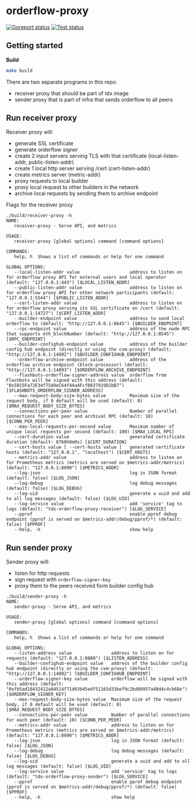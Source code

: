 # orderflow-proxy

[![Goreport status](https://goreportcard.com/badge/github.com/flashbots/tdx-orderflow-proxy)](https://goreportcard.com/report/github.com/flashbots/go-template)
[![Test status](https://github.com/flashbots/tdx-orderflow-proxy/actions/workflows/checks.yml/badge.svg?branch=main)](https://github.com/flashbots/go-template/actions?query=workflow%3A%22Checks%22)

## Getting started

**Build**

```bash
make build
```

There are two separate programs in this repo:
* receiver proxy that should be part of tdx image
* sender proxy that is part of infra that sends orderflow to all peers

## Run receiver proxy

Receiver proxy will:

* generate SSL certificate
* generate orderflow signer
* create 2 input servers serving TLS with that certificate (local-listen-addr, public-listen-addr)
* create 1 local http server serving /cert  (cert-listen-addr)
* create metrics server (metric-addr)
* proxy requests to local builder
* proxy local request to other builders in the network
* archive local requests by sending them to archive endpoint

Flags for the receiver proxy

```
./build/receiver-proxy -h
NAME:
   receiver-proxy - Serve API, and metrics

USAGE:
   receiver-proxy [global options] command [command options]

COMMANDS:
   help, h  Shows a list of commands or help for one command

GLOBAL OPTIONS:
   --local-listen-addr value                   address to listen on for orderflow proxy API for external users and local operator (default: "127.0.0.1:443") [$LOCAL_LISTEN_ADDR]
   --public-listen-addr value                  address to listen on for orderflow proxy API for other network participants (default: "127.0.0.1:5544") [$PUBLIC_LISTEN_ADDR]
   --cert-listen-addr value                    address to listen on for orderflow proxy serving its SSL certificate on /cert (default: "127.0.0.1:14727") [$CERT_LISTEN_ADDR]
   --builder-endpoint value                    address to send local orderflow to (default: "http://127.0.0.1:8645") [$BUILDER_ENDPOINT]
   --rpc-endpoint value                        address of the node RPC that supports eth_blockNumber (default: "http://127.0.0.1:8545") [$RPC_ENDPOINT]
   --builder-confighub-endpoint value          address of the builder config hub endpoint (directly or using the cvm-proxy) (default: "http://127.0.0.1:14892") [$BUILDER_CONFIGHUB_ENDPOINT]
   --orderflow-archive-endpoint value          address of the orderflow archive endpoint (block-processor) (default: "http://127.0.0.1:14893") [$ORDERFLOW_ARCHIVE_ENDPOINT]
   --flashbots-orderflow-signer-address value  orderflow from Flashbots will be signed with this address (default: "0x5015Fa72E34f75A9eC64f44a4Fcf0837919D1bB7") [$FLASHBOTS_ORDERFLOW_SIGNER_ADDRESS]
   --max-request-body-size-bytes value         Maximum size of the request body, if 0 default will be used (default: 0) [$MAX_REQUEST_BODY_SIZE_BYTES]
   --connections-per-peer value                Number of parallel connections for each peer and archival RPC (default: 10) [$CONN_PER_PEER]
   --max-local-requests-per-second value       Maximum number of unique local requests per second (default: 100) [$MAX_LOCAL_RPS]
   --cert-duration value                       generated certificate duration (default: 8760h0m0s) [$CERT_DURATION]
   --cert-hosts value [ --cert-hosts value ]   generated certificate hosts (default: "127.0.0.1", "localhost") [$CERT_HOSTS]
   --metrics-addr value                        address to listen on for Prometheus metrics (metrics are served on $metrics-addr/metrics) (default: "127.0.0.1:8090") [$METRICS_ADDR]
   --log-json                                  log in JSON format (default: false) [$LOG_JSON]
   --log-debug                                 log debug messages (default: false) [$LOG_DEBUG]
   --log-uid                                   generate a uuid and add to all log messages (default: false) [$LOG_UID]
   --log-service value                         add 'service' tag to logs (default: "tdx-orderflow-proxy-receiver") [$LOG_SERVICE]
   --pprof                                     enable pprof debug endpoint (pprof is served on $metrics-addr/debug/pprof/*) (default: false) [$PPROF]
   --help, -h                                  show help
```


## Run sender proxy

Sender proxy will:
* listen for http requests
* sign request with `orderflow-signer-key`
* proxy them to the peers received form builder config hub

```
./build/sender-proxy -h
NAME:
   sender-proxy - Serve API, and metrics

USAGE:
   sender-proxy [global options] command [command options]

COMMANDS:
   help, h  Shows a list of commands or help for one command

GLOBAL OPTIONS:
   --listen-address value               address to listen on for requests (default: "127.0.0.1:8080") [$LISTEN_ADDRESS]
   --builder-confighub-endpoint value   address of the builder config hub endpoint (directly or using the cvm-proxy) (default: "http://127.0.0.1:14892") [$BUILDER_CONFIGHUB_ENDPOINT]
   --orderflow-signer-key value         orderflow will be signed with this address (default: "0xfb5ad18432422a84514f71d63b45edf51165d33bef9c2bd60957a48d4c4cb68e") [$ORDERFLOW_SIGNER_KEY]
   --max-request-body-size-bytes value  Maximum size of the request body, if 0 default will be used (default: 0) [$MAX_REQUEST_BODY_SIZE_BYTES]
   --connections-per-peer value         Number of parallel connections for each peer (default: 10) [$CONN_PER_PEER]
   --metrics-addr value                 address to listen on for Prometheus metrics (metrics are served on $metrics-addr/metrics) (default: "127.0.0.1:8090") [$METRICS_ADDR]
   --log-json                           log in JSON format (default: false) [$LOG_JSON]
   --log-debug                          log debug messages (default: false) [$LOG_DEBUG]
   --log-uid                            generate a uuid and add to all log messages (default: false) [$LOG_UID]
   --log-service value                  add 'service' tag to logs (default: "tdx-orderflow-proxy-sender") [$LOG_SERVICE]
   --pprof                              enable pprof debug endpoint (pprof is served on $metrics-addr/debug/pprof/*) (default: false) [$PPROF]
   --help, -h                           show help
```
